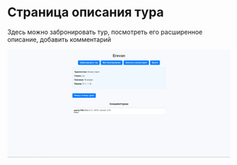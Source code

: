 # Страница описания тура

Здесь можно забронировать тур, посмотреть его расширенное описание, добавить комментарий


![html страница](images/tour_descr.png)